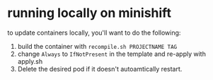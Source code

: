 # running locally on minishift

to update containers locally, you'll want to do the following:

1. build the container with `recompile.sh PROJECTNAME TAG`
2. change `Always` to `IfNotPresent` in the template and re-apply with apply.sh
3. Delete the desired pod if it doesn't autoamtically restart.